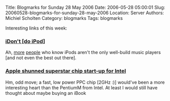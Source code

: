 Title: Blogmarks for Sunday 28 May 2006
Date: 2006-05-28 05:00:01
Slug: 20060528-blogmarks-for-sunday-28-may-2006
Location: Server
Authors: Michiel Scholten
Category: blogmarks
Tags: blogmarks

<p>Interesting links of this week:</p>
<h3><a href="http://www.idont.com/">iDon't [do iPod]</a></h3>
<p>Ah, <a href="http://www.sandisk.com/">more</a> <a href="http://www.anythingbutipod.com/archives/2005/01/about-anything-but-ipod.php">people</a> who know iPods aren't the only well-build music players [and not even the best out there].</p>
<h3><a href="http://www.theregister.co.uk/2006/05/19/pasemi_apple/">Apple shunned superstar chip start-up for Intel</a></h3>
<p>Hm, odd move; a fast, low power PPC chip [2GHz :)] would've been a more interesting heart than the PentiumM from Intel. At least I would still have thought about maybe buying an iBook</p>
